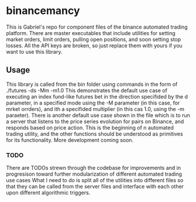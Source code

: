 # binancemancy
This is Gabriel's repo for component files of the binance automated trading platform. There are master executables that include utilities for setting market orders, limit orders, pulling open positions, and soon setting stop losses. All the API keys are broken, so just replace them with yours if you want to use this library.
## Usage
This library is called from the bin folder using commands in the form of ./futures -ds -Mm -m1.0
This demonstrates the default use case of executing an index fund-like futures bet in the direction specifided by the d parameter, in a specified mode using the -M parameter (in this case, for mrket orrders), and ith a specifided multiplier (in this cas 1.0, using the -m paraeter).
There is another default use case shown in the file which is to run a server that listens to the price series evolution for pairs on Binance, and responds based on price action. This is the beginning of n automated trading utility, and the other functions should be understood as primitives for its functionality. More development coming soon.
### TODO
There are TODOs strewn through the codebase for improvements and in progresison toward further modularization of different automated trading use cases
What I need to do is split all of the utilities into different files so that they can be called from the server files and interface with each other upon different algorithmic triggers.